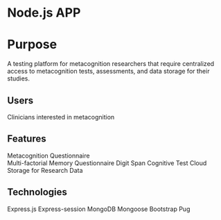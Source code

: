 # Node.js APP
# Purpose
A testing platform for metacognition researchers that require centralized access to metacognition tests, assessments, and data storage for their studies.

## Users
Clinicians interested in metacognition

## Features
Metacognition Questionnaire  
Multi-factorial Memory Questionnaire 
Digit Span Cognitive Test 
Cloud Storage for Research Data

## Technologies
Express.js 
Express-session 
MongoDB 
Mongoose 
Bootstrap 
Pug
